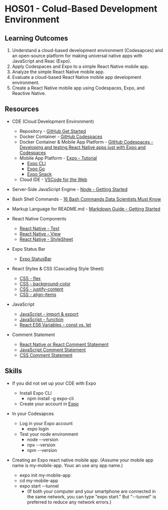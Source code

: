 # HOS01 - Colud-Based Development Environment
##  Learning Outcomes
1. Understand a cloud-based development environment (Codesapces) and an open-source platform for making universal native apps with JavaScript and Reac (Expo). 
2. Apply Codespaces and Expo to a simple React Native mobile app.
3. Analyze the simple React Native mobile app.
4. Evaluate a cloud-based React Native mobile app development environment.
5. Create a React Native mobile app using Codespaces, Expo, and Reactive Native.

## Resources
* CDE (Cloud Development Environment)
  * Repository - [GitHub Get Started](https://docs.github.com/en/get-started)
  * Docker Container - [GitHub Codespaces](https://docs.github.com/en/codespaces)
  * Docker Container & Mobile App Platform - [GitHub Codespaces - Developing and testing React Native apps just with Expo and Codespaces](https://dev.to/github/github-codespaces-developing-and-testing-react-native-apps-just-with-expo-and-codespaces-39g)
  * Mobile App Platform - [Expo - Tutorial](https://docs.expo.dev/tutorial/introduction/)
    * [Expo CLI](https://docs.expo.dev/workflow/expo-cli/)
    * [Expo Go](https://expo.dev/client)
    * [Expo Snack](https://docs.expo.dev/workflow/snack/)
  * Cloud IDE - [VSCode for the Web](https://code.visualstudio.com/docs/editor/vscode-web)
* Server-Side JavaScript Engine - [Node - Getting Started](https://nodejs.dev/en/learn/)
* Bash Shell Commands - [16 Bash Commands Data Scientists Must Know](https://builtin.com/data-science/bash-commands)
* Markup Language for README.md - [Markdown Guide - Getting Started](https://www.markdownguide.org/getting-started/)

* React Native Components
  * [React Native - Text](https://reactnative.dev/docs/text)
  * [React Native - View](https://reactnative.dev/docs/view)
  * [React Native - StyleSheet](https://reactnative.dev/docs/stylesheet)
* Expo Status Bar
  * [Expo StatusBar](https://docs.expo.dev/versions/latest/sdk/status-bar/)
* React Styles & CSS (Cascading Style Sheet)
  * [CSS - flex](https://www.w3schools.com/cssref/css3_pr_flex.php)
  * [CSS - background-color](https://www.w3schools.com/cssref/pr_background-color.php)
  * [CSS - justify-content](https://www.w3schools.com/cssref/css3_pr_justify-content.php#:~:text=Definition%20and%20Usage,to%20align%20the%20items%20vertically.)
  * [CSS - align-items](https://www.w3schools.com/cssref/css3_pr_align-items.php)
* JavaScript
  * [JavaScript - import & export](https://www.w3schools.com/js/js_modules)
  * [JavaScript - function](https://www.w3schools.com/js/js_functions.asp)
  * [React ES6 Variables - const vs. let](https://www.w3schools.com/react/react_es6_variables.asp)
* Comment Statement
  * [React Native or React Comment Statement](https://aboutreact.com/react-native-comments/)
  * [JavaScript Comment Statement](https://www.w3schools.com/js/js_comments.asp)
  * [CSS Comment Statement](https://www.w3schools.com/css/css_comments.asp)

## Skills
  * If you did not set up your CDE with Expo
    * Install Expo CLI
      * npm install -g expo-cli
    * Create your account in [Expo](https://expo.dev/)
  * In your Codesapces
    * Log in your Expo account
      * expo login
    * Test your node environment
      * node --version
      * npx --version
      * npm --version

  * Creating an Expo react native mobile app. (Assume your mobile app name is my-mobile-app. Youc an use any app name.)
    * expo init my-mobile-app
    * cd my-mobile-app
    * expo start --tunnel
      * (If both your computer and your smartphone are connected in the same network, you can type "expo start." But "--tunnel" is preferred to reduce any network errors.)